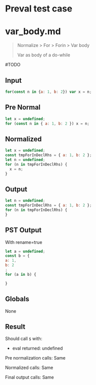 # Preval test case

# var_body.md

> Normalize > For > Forin > Var body
>
> Var as body of a do-while

#TODO

## Input

`````js filename=intro
for(const n in {a: 1, b: 2}) var x = n;
`````

## Pre Normal


`````js filename=intro
let x = undefined;
for (const n in { a: 1, b: 2 }) x = n;
`````

## Normalized


`````js filename=intro
let x = undefined;
const tmpForInDeclRhs = { a: 1, b: 2 };
let n = undefined;
for (n in tmpForInDeclRhs) {
  x = n;
}
`````

## Output


`````js filename=intro
let n = undefined;
const tmpForInDeclRhs = { a: 1, b: 2 };
for (n in tmpForInDeclRhs) {
}
`````

## PST Output

With rename=true

`````js filename=intro
let a = undefined;
const b = {
a: 1,
b: 2
;
for (a in b) {

}
`````

## Globals

None

## Result

Should call `$` with:
 - eval returned: undefined

Pre normalization calls: Same

Normalized calls: Same

Final output calls: Same
